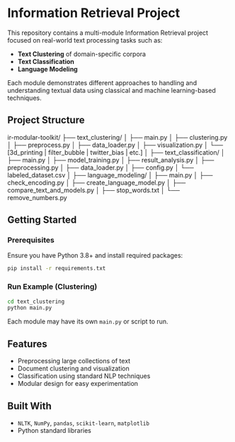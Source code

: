 # Information Retrieval Project

This repository contains a multi-module Information Retrieval project focused on real-world text processing tasks such as:

- **Text Clustering** of domain-specific corpora
- **Text Classification**
- **Language Modeling**

Each module demonstrates different approaches to handling and understanding textual data using classical and machine learning-based techniques.

## Project Structure

ir-modular-toolkit/
├── text_clustering/
│   ├── main.py
│   ├── clustering.py
│   ├── preprocess.py
│   ├── data_loader.py
│   ├── visualization.py
│   └── [3d_printing | filter_bubble | twitter_bias | etc.]
│
├── text_classification/
│   ├── main.py
│   ├── model_training.py
│   ├── result_analysis.py
│   ├── preprocessing.py
│   ├── data_loader.py
│   ├── config.py
│   └── labeled_dataset.csv
│
├── language_modeling/
│   ├── main.py
│   ├── check_encoding.py
│   ├── create_language_model.py
│   ├── compare_text_and_models.py
│   ├── stop_words.txt
│   └── remove_numbers.py


##  Getting Started

### Prerequisites
Ensure you have Python 3.8+ and install required packages:

```bash
pip install -r requirements.txt
```

### Run Example (Clustering)
```bash
cd text_clustering
python main.py
```

Each module may have its own `main.py` or script to run.

##  Features
- Preprocessing large collections of text
- Document clustering and visualization
- Classification using standard NLP techniques
- Modular design for easy experimentation

##  Built With
- `NLTK`, `NumPy`, `pandas`, `scikit-learn`, `matplotlib`
- Python standard libraries


